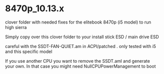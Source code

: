 # 8470p_10.13.x
clover folder with needed fixes for the elitebook 8470p (i5 model) to run high sierra

Simply copy over this clover folder to your install stick ESD / main drive ESD

careful with the SSDT-FAN-QUIET.am in ACPI/patched . only tested with i5 and this specific model

If you use another CPU you want to remove the SSDT.aml and generate your own. In that case you might need NullCPUPowerManagement to boot
